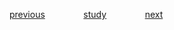 
<a href="https://github.com/raphaelkaique1/study/blob/main/6-desenvolvimento_desktop/6.4-interface_grafica_do_usuario_gui/interacao_com_o_usuario.md">previous</a>⠀⠀⠀⠀⠀⠀<a href="https://github.com/raphaelkaique1/study#interface_grafica_do_usuario_gui">study</a>⠀⠀⠀⠀⠀⠀<a href="https://github.com/raphaelkaique1/study/blob/main/6-desenvolvimento_desktop/6.5-conectividade_e_comunicacao/integracao_de_apis_para_desktop.md">next</a>